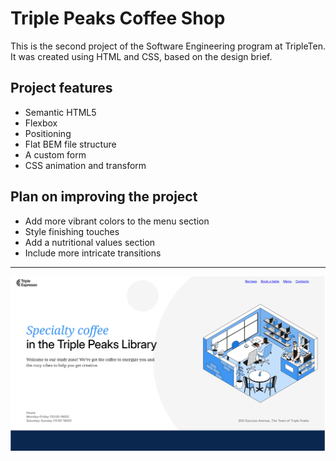 # Triple Peaks Coffee Shop

This is the second project of the Software Engineering program at TripleTen. It was created using HTML and CSS, based on the design brief.

## Project features

- Semantic HTML5
- Flexbox
- Positioning
- Flat BEM file structure
- A custom form
- CSS animation and transform

## Plan on improving the project

- Add more vibrant colors to the menu section
- Style finishing touches
- Add a nutritional values section
- Include more intricate transitions

---

![Image of coffee shop](./images/demo/Coffeeshop.png)
